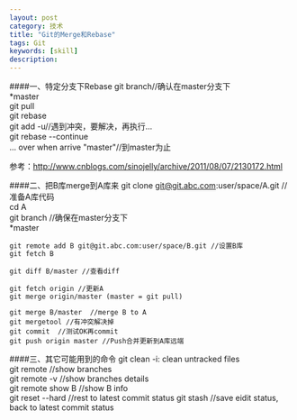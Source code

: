 ```yaml
---
layout: post
category: 技术
title: "Git的Merge和Rebase"
tags: Git
keywords: [skill]
description: 
---
```

####一、特定分支下Rebase
    git branch//确认在master分支下  
    *master  
    git pull  
    git rebase  
    git add -u//遇到冲突，要解决，再执行...  
    git rebase --continue  
    ...
    over when arrive "master"//到master为止  

参考：http://www.cnblogs.com/sinojelly/archive/2011/08/07/2130172.html  

####二、把B库merge到A库来
    git clone git@git.abc.com:user/space/A.git //准备A库代码  
    cd A  
    git branch //确保在master分支下  
    *master  
    
    git remote add B git@git.abc.com:user/space/B.git //设置B库  
    git fetch B  
    
    git diff B/master //查看diff  
    
    git fetch origin //更新A  
    git merge origin/master (master = git pull)  
    
    git merge B/master  //merge B to A  
    git mergetool //有冲突解决掉  
    git commit  //测试OK再commit  
    git push origin master //Push合并更新到A库远端  

####三、其它可能用到的命令
    git clean -i: clean untracked files  
    git remote //show branches  
    git remote -v //show branches details  
    git remote show B //show B info  
    git reset --hard //rest to latest commit status
    git stash //save eidit status, back to latest commit status


